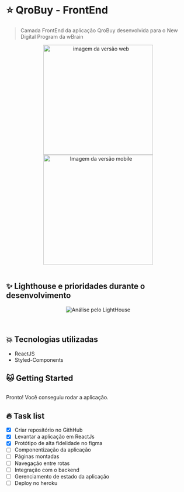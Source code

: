 # :star: QroBuy - FrontEnd
> Camada FrontEnd da aplicação QroBuy desenvolvida para o New Digital Program da wBrain

<div align="center">
<img src="" height="300px" alt="imagem da versão web"><img src="" height="300px" alt="Imagem da versão mobile">
</div>
<br>


## :sparkles: Lighthouse e prioridades durante o desenvolvimento
<div align="center">
<img src="" alt="Análise pelo LightHouse">
</div>
<br>

```shell

```

## :boom: Tecnologias utilizadas

* ReactJS
* Styled-Components

## :cat: Getting Started


```shell

```

Pronto! Você conseguiu rodar a aplicação. 

## :fire: Task list

- [x] Criar repositório no GithHub
- [x] Levantar a aplicação em ReactJs
- [x] Protótipo de alta fidelidade no figma
- [ ] Componentização da aplicação
- [ ] Páginas montadas
- [ ] Navegação entre rotas
- [ ] Integração com o backend
- [ ] Gerenciamento de estado da aplicação
- [ ] Deploy no heroku
